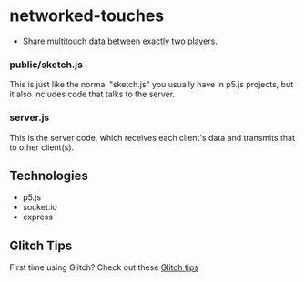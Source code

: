 # networked-touches
- Share multitouch data between exactly two players.

### public/sketch.js
This is just like the normal "sketch.js" you usually have in p5.js projects, but it also includes code that talks to the server.

### server.js
This is the server code, which receives each client's data and transmits that to other client(s).


## Technologies
- p5.js
- socket.io
- express

## Glitch Tips
First time using Glitch? Check out these [Glitch tips](https://glitch.com/edit/#!/ld-glitch-tips?path=README.md)